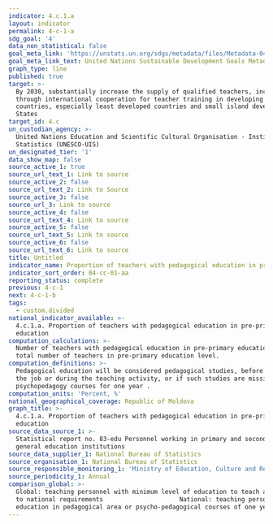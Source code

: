 ```yaml
---
indicator: 4.c.1.a
layout: indicator
permalink: 4-c-1-a
sdg_goal: '4'
data_non_statistical: false
goal_meta_link: 'https://unstats.un.org/sdgs/metadata/files/Metadata-04-0C-01.pdf '
goal_meta_link_text: United Nations Sustainable Development Goals Metadata (PDF 218 KB)
graph_type: line
published: true
target: >-
  By 2030, substantially increase the supply of qualified teachers, including
  through international cooperation for teacher training in developing
  countries, especially least developed countries and small island developing
  States
target_id: 4.c
un_custodian_agency: >-
  United Nations Education and Scientific Cultural Organisation - Institute of
  Statistics (UNESCO-UIS)
un_designated_tier: '1'
data_show_map: false
source_active_1: true
source_url_text_1: Link to source
source_active_2: false
source_url_text_2: Link to Source
source_active_3: false
source_url_3: Link to source
source_active_4: false
source_url_text_4: Link to source
source_active_5: false
source_url_text_5: Link to source
source_active_6: false
source_url_text_6: Link to source
title: Untitled
indicator_name: Proportion of teachers with pedagogical education in pre-primary education
indicator_sort_order: 04-cc-01-aa
reporting_status: complete
previous: 4-c-1
next: 4-c-1-b
tags:
  - custom.divided
national_indicator_available: >-
  4.c.1.a. Proportion of teachers with pedagogical education in pre-primary
  education
computation_calculations: >-
  Number of teachers with pedagogical education in pre-primary education out of
  total number of teachers in pre-primary education level.
computation_definitions: >-
  Pedagogical education will be considered pedagogical studies, before getting
  the job or during the teaching activity, or if such studies are missing -
  psychopedagogy courses for one year .
computation_units: 'Percent, %'
national_geographical_coverage: Republic of Moldova
graph_title: >-
  4.c.1.a. Proportion of teachers with pedagogical education in pre-primary
  education
source_data_source_1: >-
  Statistical report no. 83-edu Personnel working in primary and secondary
  general education institutions
source_data_supplier_1: National Bureau of Statistics
source_organisation_1: National Bureau of Statistics
source_responsible_monitoring_1: 'Ministry of Education, Culture and Research'
source_periodicity_1: Annual
comparison_global: >-
  Global: teaching personnel with minimum level of education to teach according
  to national requirements                     National: teaching personnel with
  education in pedagogical area or psycho-pedagogical courses of one year
---
```

